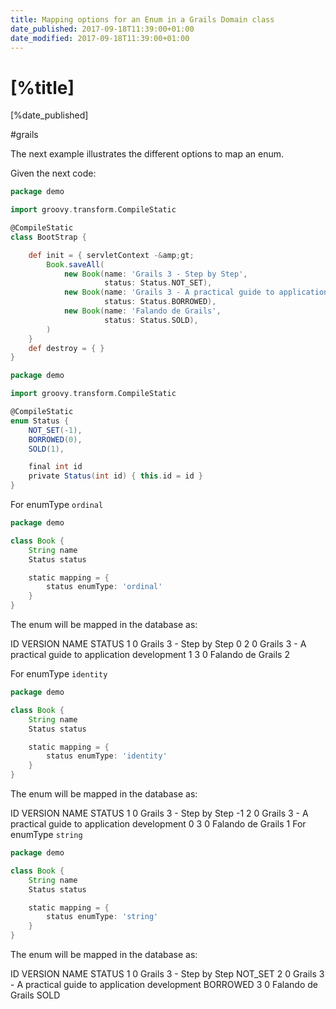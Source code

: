 ```yaml
---
title: Mapping options for an Enum in a Grails Domain class
date_published: 2017-09-18T11:39:00+01:00
date_modified: 2017-09-18T11:39:00+01:00
---
```


# [%title]

[%date_published]

#grails

The next example illustrates the different options to map an enum.

Given the next code:

```groovy
package demo

import groovy.transform.CompileStatic

@CompileStatic
class BootStrap {

    def init = { servletContext -&amp;gt;
        Book.saveAll(
            new Book(name: 'Grails 3 - Step by Step',
                     status: Status.NOT_SET),
            new Book(name: 'Grails 3 - A practical guide to application development',
                     status: Status.BORROWED),
            new Book(name: 'Falando de Grails',
                     status: Status.SOLD),
        )
    }
    def destroy = { }
}
```

```groovy
package demo

import groovy.transform.CompileStatic

@CompileStatic
enum Status {
    NOT_SET(-1),
    BORROWED(0),
    SOLD(1),

    final int id
    private Status(int id) { this.id = id }
}
```

For enumType `ordinal`

```groovy
package demo

class Book {
    String name
    Status status

    static mapping = {
        status enumType: 'ordinal'
    }
}
```

The enum will be mapped in the database as:

ID	VERSION	NAME	STATUS
1	0	Grails 3 - Step by Step	0
2	0	Grails 3 - A practical guide to application development	1
3	0	Falando de Grails	2

For enumType `identity`

```groovy
package demo

class Book {
    String name
    Status status

    static mapping = {
        status enumType: 'identity'
    }
}
```

The enum will be mapped in the database as:

ID	VERSION	NAME	STATUS
1	0	Grails 3 - Step by Step	-1
2	0	Grails 3 - A practical guide to application development	0
3	0	Falando de Grails	1
For enumType `string`

```groovy
package demo

class Book {
    String name
    Status status

    static mapping = {
        status enumType: 'string'
    }
}
```

The enum will be mapped in the database as:

ID	VERSION	NAME	STATUS
1	0	Grails 3 - Step by Step	NOT_SET
2	0	Grails 3 - A practical guide to application development	BORROWED
3	0	Falando de Grails	SOLD

